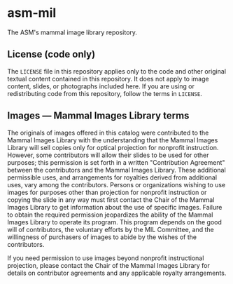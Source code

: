 # asm-mil

The ASM's mammal image library repository.

## License (code only)

The `LICENSE` file in this repository applies only to the code and other original textual content contained in this repository. It does not apply to image content, slides, or photographs included here. If you are using or redistributing code from this repository, follow the terms in `LICENSE`.

## Images — Mammal Images Library terms

The originals of images offered in this catalog were contributed to the Mammal Images Library with the understanding that the Mammal Images Library will sell copies only for optical projection for nonprofit instruction. However, some contributors will allow their slides to be used for other purposes; this permission is set forth in a written "Contribution Agreement" between the contributors and the Mammal Images Library. These additional permissible uses, and arrangements for royalties derived from additional uses, vary among the contributors. Persons or organizations wishing to use images for purposes other than projection for nonprofit instruction or copying the slide in any way must first contact the Chair of the Mammal Images Library to get information about the use of specific images. Failure to obtain the required permission jeopardizes the ability of the Mammal Images Library to operate its program. This program depends on the good will of contributors, the voluntary efforts by the MIL Committee, and the willingness of purchasers of images to abide by the wishes of the contributors.

If you need permission to use images beyond nonprofit instructional projection, please contact the Chair of the Mammal Images Library for details on contributor agreements and any applicable royalty arrangements.
